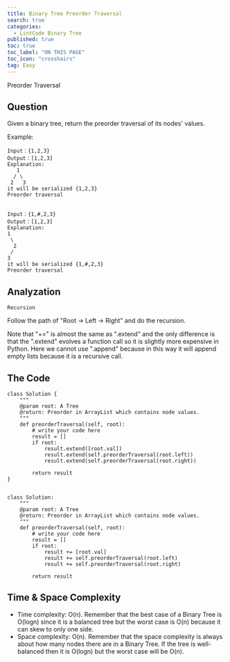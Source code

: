```yaml
---
title: Binary Tree Preorder Traversal
search: true
categories:
  - LintCode Binary Tree
published: true
toc: true
toc_label: "ON THIS PAGE"
toc_icon: "crosshairs"
tag: Easy
---
```


Preorder Traversal

## Question

Given a binary tree, return the preorder traversal of its nodes' values.

Example:
```
Input：{1,2,3}
Output：[1,2,3]
Explanation:
   1
  / \
 2   3
it will be serialized {1,2,3}
Preorder traversal


Input：{1,#,2,3}
Output：[1,2,3]
Explanation:
1
 \
  2
 /
3
it will be serialized {1,#,2,3}
Preorder traversal
```

## Analyzation
`Recursion`

Follow the path of "Root -> Left -> Right" and do the recursion.

Note that "+=" is almost the same as ".extend" and the only difference is that the ".extend" evolves a function call so it is slightly more expensive in Python.
Here we cannot use ".append" because in this way it will append empty lists because it is a recursive call.

## The Code
```
class Solution {
    """
    @param root: A Tree
    @return: Preorder in ArrayList which contains node values.
    """
    def preorderTraversal(self, root):
        # write your code here
        result = []
        if root:
            result.extend([root.val])
            result.extend(self.preorderTraversal(root.left))
            result.extend(self.preorderTraversal(root.right))
        
        return result
}


class Solution:
    """
    @param root: A Tree
    @return: Preorder in ArrayList which contains node values.
    """
    def preorderTraversal(self, root):
        # write your code here
        result = []
        if root:
            result += [root.val]
            result += self.preorderTraversal(root.left)
            result += self.preorderTraversal(root.right)
        
        return result
```

## Time & Space Complexity
- Time complexity: O(n). Remember that the best case of a Binary Tree is O(logn) since it is a balanced tree but the worst case is O(n) because it can skew to only one side.
- Space complexity: O(n). Remember that the space complexity is always about how many nodes there are in a Binary Tree. If the tree is well-balanced then it is O(logn) but the worst case will be O(n).
